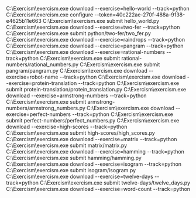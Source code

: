 C:\Exercism\exercism.exe download --exercise=hello-world --track=python
C:\Exercism\exercism.exe configure --token=40c222ae-270f-488a-9138-e4625b11e663
C:\Exercism\exercism.exe submit hello_world.py
C:\Exercism\exercism.exe download --exercise=two-fer --track=python
C:\Exercism\exercism.exe submit  python/two-fer/two_fer.py
C:\Exercism\exercism.exe download --exercise=raindrops --track=python
C:\Exercism\exercism.exe download --exercise=pangram --track=python
C:\Exercism\exercism.exe download --exercise=rational-numbers --track=python
C:\Exercism\exercism.exe submit  rational-numbers/rational_numbers.py
C:\Exercism\exercism.exe submit  pangram/pangram.py
C:\Exercism\exercism.exe download --exercise=robot-name --track=python
C:\Exercism\exercism.exe download --exercise=protein-translation --track=python
C:\Exercism\exercism.exe submit  protein-translation/protein_translation.py
C:\Exercism\exercism.exe download --exercise=armstrong-numbers --track=python
C:\Exercism\exercism.exe submit  armstrong-numbers/armstrong_numbers.py
C:\Exercism\exercism.exe download --exercise=perfect-numbers --track=python
C:\Exercism\exercism.exe submit  perfect-numbers/perfect_numbers.py
C:\Exercism\exercism.exe download --exercise=high-scores --track=python
C:\Exercism\exercism.exe submit  high-scores/high_scores.py
C:\Exercism\exercism.exe download --exercise=matrix --track=python
C:\Exercism\exercism.exe submit  matrix/matrix.py
C:\Exercism\exercism.exe download --exercise=hamming --track=python
C:\Exercism\exercism.exe submit  hamming/hamming.py
C:\Exercism\exercism.exe download --exercise=isogram --track=python
C:\Exercism\exercism.exe submit  isogram/isogram.py
C:\Exercism\exercism.exe download --exercise=twelve-days --track=python
C:\Exercism\exercism.exe submit  twelve-days/twelve_days.py
C:\Exercism\exercism.exe download --exercise=word-count --track=python
